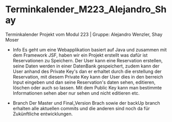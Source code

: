 # Terminkalender_M223_Alejandro_Shay
Terminkalender Projekt vom Modul 223 | Gruppe: Alejandro Wenzler, Shay Moser


- Info 
  Es geht um eine Webapplikation basiert auf Java und zusammen mit dem Framework JSF, haben wir ein Projekt erstellt was dafür ist Reservationen zu Speichern.
  Der User kann eine Reservation erstellen, seine Daten werden in einer DatenBank gespeichert, zudem kann der User anhand des Private Key's dan er erhaltet durch die erstellung der Reservation,
  mit diesem Private Key kann der User dies in den berreich Input eingeben und dan seine Reservation's daten sehen, editieren, löschen oder auch so lassen.
  Mit dem Public Key kann man bestimmte Informationen sehen aber nur sehen und nicht editieren etc.
  
 
 - Branch
  Der Master und Final_Version Brach sowie der backUp branch erhalten alle aktuellen commits und die anderen sind noch da für Zukünftliche entwicklungen.
